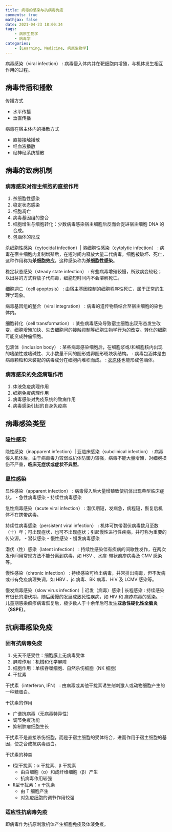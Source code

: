 ```yaml
---
title: 病毒的感染与抗病毒免疫
comments: true
mathjax: false
date: 2021-04-23 18:00:34
tags:
    - 病原生物学
    - 病毒学
categories:
    - [Learning, Medicine, 病原生物学]
---
```


病毒感染（viral infection）
: 病毒侵入体内并在靶细胞内增殖，与机体发生相互作用的过程。

<!-- more -->

## 病毒传播和播散

传播方式
- 水平传播
- 垂直传播

病毒在宿主体内的播散方式
- 直接接触播散
- 经血液播散
- 经神经系统播散

## 病毒的致病机制

### 病毒感染对宿主细胞的直接作用

1. 杀细胞性感染
2. 稳定状态感染
3. 细胞凋亡
4. 病毒基因组的整合
5. 细胞增生与细胞转化：少数病毒感染宿主细胞后反而会促进宿主细胞 DNA 的合成。
6. 包涵体的彤成

杀细胞性感染（cytocidal infection）| 溶细胞性感染（cytolytic infection）
: 病毒在宿主细胞内复制增殖后，在短时间内释放大量二代病毒，细胞被破坏、死亡，这种作用称为**杀细胞效应**，这种感染称为**杀细胞性感染**。

稳定状态感染（steady state infection）
: 有些病毒增殖较慢，所致病变较轻；以出芽的方式释放子代病毒，细胞短时间内不会溶解死亡。

细胞凋亡（cell apoptosis）
: 由宿主基因控制的细胞程序性死亡，属于正常的生理学现象。

病毒基因组的整合（viral integration）
: 病毒的遗传物质结合至宿主细胞的染色体内。

细胞转化（cell transformation）
: 某些病毒感染导致宿主细胞出现形态发生改变、细胞增殖加快、失去细胞间的接触抑制等细胞生物学行为的改变。转化的细胞可能变成肿瘤细胞。

包涵体（inclusion body）
: 某些病毒感染细胞后，在细胞浆或/和细胞核内出现的嗜酸性或嗜碱性、大小数量不同的圆形或卵圆形斑块状结构。
: 病毒包涵体是由病毒颗粒和未装配的病毒成分在细胞内堆积而成。
: <a href="{% post_path 衣原体 %}">衣原体</a>也能形成包涵体。

### 病毒感染的免疫病理作用

1. 体液免疫病理作用
2. 细胞免疫病理作用
3. 病毒感染对免疫系统的致病作用
4. 病毒感染引起的自身免疫病

## 病毒感染类型

### 隐性感染

隐性感染（inapparent infection）| 亚临床感染（subclinical infection）
: 病毒侵入机体后，由于病毒毒力较弱或机体防御力较强，病毒不能大量增殖，对细胞损伤不严重，**临床无症状或症状不典型**。

### 显性感染

显性感染（apparent infection）
: 病毒侵入后大量增殖致使机体出现典型临床症状。
    - 急性病毒感染
    - 持续性病毒感染

急性病毒感染（acute viral infection）
: 潜伏期短，发病急，病程短，恢复后机体不在携带病毒。

持续性病毒感染（persistent viral infection）
: 机体可携带潜伏病毒数月至数（十）年；可出现症状，也可不出现症状；引起慢性进行性疾病，并可称为重要的传染源。
    - 潜伏感染
    - 慢性感染
    - 慢发病毒感染

潜伏（性）感染（latent infection）
: 持续性感染伴有疾病的间歇性发作，在两次发作间用常规方法不能分离到病毒，如 HSV 、水痘-带状疱疹病毒及 CMV 感染等。

慢性感染（chronic infection）
: 持续感染可检出病毒，并常排出病毒，但不发病或带有免疫病理失调，如 HBV 、jc 病毒、BK 病毒、HIV 及 LCMV 感染等。

慢发病毒感染（slow virus infection）| 迟发（病毒）感染 | 长程感染
: 持续感染有很长的潜伏期，随后缓慢的发展成致死性疾病，如 HIV 和 痲疹病毒的感染。
: 儿童期感染痲疹病毒恢复后，极少数人于十余年后可发生**亚急性硬化性全脑炎（SSPE）**。

## 抗病毒感染免疫

### 固有抗病毒免疫

1. 先天不感受性：细胞膜上无病毒受体
2. 屏障作用：机械和化学屏障
3. 细胞作用：单核吞噬细胞、自然杀伤细胞（NK 细胞）
4. 干扰素

干扰素（interferon, IFN）
: 由病毒或其他干扰素诱生剂刺激人或动物细胞产生的一种糖蛋白。

干扰素的作用
- 广谱抗病毒（无病毒特异性）
- 调节免疫功能
- 抑制肿瘤细胞生长

干扰素不是直接杀伤细胞，而是于宿主细胞的受体结合，进而作用于宿主细胞的基因，使之合成抗病毒蛋白。

干扰素的种类
- Ⅰ型干扰素：α 干扰素、β 干扰素
    - 由白细胞（α）和成纤维细胞（β）产生
    - 抗病毒作用较强
- Ⅱ型干扰素：γ 干扰素
    - 由 T 细胞产生
    - 对免疫细胞的调节作用较强

### 适应性抗病毒免疫

即病毒作为抗原刺激机体产生细胞免疫及体液免疫。
